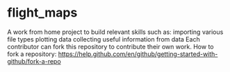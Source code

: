 # flight_maps
A work from home project to build relevant skills such as:
  importing various file types
  plotting data
  collecting useful information from data
Each contributor can fork this repository to contribute their own work.
How to fork a repository: https://help.github.com/en/github/getting-started-with-github/fork-a-repo
